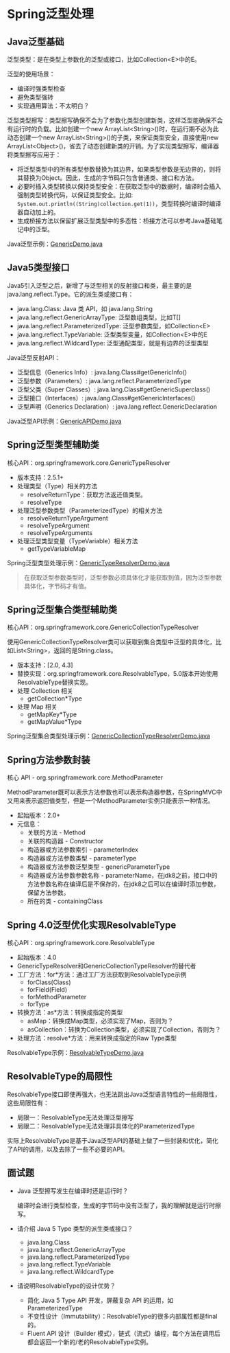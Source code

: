 # Spring泛型处理

## Java泛型基础

泛型类型：是在类型上参数化的泛型或接口，比如Collection\<E>中的E。

泛型的使用场景：

* 编译时强类型检查
* 避免类型强转
* 实现通用算法：不太明白？

泛型类型擦写：类型擦写确保不会为了参数化类型创建新类，这样泛型能确保不会有运行时的负载。比如创建一个new ArrayList\<String>()时，在运行期不必为此动态创建一个new ArrayList\<String>()的子类，来保证类型安全，直接使用new ArrayList\<Object>()，省去了动态创建新类的开销。为了实现类型擦写，编译器将类型擦写应用于：

* 将泛型类型中的所有类型参数替换为其边界，如果类型参数是无边界的，则将其替换为Object。因此，生成的字节码只包含普通类、接口和方法。
* 必要时插入类型转换以保持类型安全：在获取泛型中的数据时，编译时会插入强制类型转换代码，以保证类型安全。比如: `System.out.println((String)collection.get(1))`，类型转换时编译时编译器自动加上的。
* 生成桥接方法以保留扩展泛型类型中的多态性：桥接方法可以参考Java基础笔记中的泛型。

Java泛型示例：[GenericDemo.java](https://github.com/wkk1994/spring-ioc-learn/blob/master/generic/src/main/java/com/wkk/learn/spring/ioc/generic/GenericDemo.java)

## Java5类型接口

Java5引入泛型之后，新增了与泛型相关的反射接口和类，最主要的是java.lang.reflect.Type。它的派生类或接口有：

* java.lang.Class: Java 类 API，如 java.lang.String
* java.lang.reflect.GenericArrayType: 泛型数组类型，比如T[]
* java.lang.reflect.ParameterizedType: 泛型参数类型，如Collection\<E>
* java.lang.reflect.TypeVariable: 泛型类型变量，如Collection\<E>中的E
* java.lang.reflect.WildcardType: 泛型通配类型，就是有边界的泛型类型

Java泛型反射API：

* 泛型信息（Generics Info）: java.lang.Class#getGenericInfo()
* 泛型参数（Parameters）: java.lang.reflect.ParameterizedType
* 泛型父类（Super Classes）: java.lang.Class#getGenericSuperclass()
* 泛型接口（Interfaces）: java.lang.Class#getGenericInterfaces()
* 泛型声明（Generics Declaration）: java.lang.reflect.GenericDeclaration

Java泛型API示例：[GenericAPIDemo.java](https://github.com/wkk1994/spring-ioc-learn/blob/master/generic/src/main/java/com/wkk/learn/spring/ioc/generic/GenericAPIDemo.java)

## Spring泛型类型辅助类

核心API：org.springframework.core.GenericTypeResolver

* 版本支持：2.5.1+
* 处理类型（Type）相关的方法
  * resolveReturnType：获取方法返还值类型。
  * resolveType
* 处理泛型参数类型（ParameterizedType）的相关方法
  * resolveReturnTypeArgument
  * resolveTypeArgument
  * resolveTypeArguments
* 处理泛型类型变量（TypeVariable）相关方法
  * getTypeVariableMap

Spring泛型类型处理示例：[GenericTypeResolverDemo.java](https://github.com/wkk1994/spring-ioc-learn/blob/master/generic/src/main/java/com/wkk/learn/spring/ioc/generic/GenericTypeResolverDemo.java)

> 在获取泛型参数类型时，泛型参数必须具体化才能获取到值，因为泛型参数具体化，字节码才有值。

## Spring泛型集合类型辅助类

核心API：org.springframework.core.GenericCollectionTypeResolver

使用GenericCollectionTypeResolver类可以获取到集合类型中泛型的具体化，比如List\<String>，返回的是String.class。

* 版本支持：[2.0, 4.3]
* 替换实现：org.springframework.core.ResolvableType，5.0版本开始使用ResolvableType替换实现。
* 处理 Collection 相关
  * getCollection*Type
* 处理 Map 相关
  * getMapKey*Type
  * getMapValue*Type

Spring泛型集合类型处理示例：[GenericCollectionTypeResolverDemo.java](https://github.com/wkk1994/spring-ioc-learn/blob/master/generic/src/main/java/com/wkk/learn/spring/ioc/generic/GenericCollectionTypeResolverDemo.java)

## Spring方法参数封装

核心 API - org.springframework.core.MethodParameter

MethodParameter既可以表示方法参数也可以表示构造器参数，在SpringMVC中又用来表示返回值类型，但是一个MethodParameter实例只能表示一种情况。

* 起始版本：2.0+
* 元信息：
  * 关联的方法 - Method
  * 关联的构造器 - Constructor
  * 构造器或方法参数索引 - parameterIndex
  * 构造器或方法参数类型 - parameterType
  * 构造器或方法参数泛型类型 - genericParameterType
  * 构造器或方法参数参数名称 - parameterName，在jdk8之前，接口中的方法参数名称在编译后是不保存的，在jdk8之后可以在编译时添加参数，保留方法参数。
  * 所在的类 - containingClass

## Spring 4.0泛型优化实现ResolvableType

核心API：org.springframework.core.ResolvableType

* 起始版本：4.0
* GenericTypeResolver和GenericCollectionTypeResolver的替代者
* 工厂方法：for*方法：通过工厂方法获取到ResolvableType示例
  * forClass(Class)
  * forField(Field)
  * forMethodParameter
  * forType
* 转换方法：as*方法：转换成指定的类型
  * asMap：转换成Map类型，必须实现了Map，否则为？
  * asCollection：转换为Collection类型，必须实现了Collection，否则为？
* 处理方法：resolve*方法：用来转换成指定的Raw Type类型

ResolvableType示例：[ResolvableTypeDemo.java](https://github.com/wkk1994/spring-ioc-learn/blob/master/generic/src/main/java/com/wkk/learn/spring/ioc/generic/ResolvableTypeDemo.java)

## ResolvableType的局限性

ResolvableType接口即使再强大，也无法跳出Java泛型语言特性的一些局限性，这些局限性有：

* 局限一：ResolvableType无法处理泛型擦写
* 局限二：ResolvableType无法处理非具体化的ParameterizedType

实际上ResolvableType是基于Java泛型API的基础上做了一些封装和优化，简化了API的调用，以及去除了一些不必要的API。

## 面试题

* Java 泛型擦写发生在编译时还是运行时？

  编译时会进行类型检查，生成的字节码中没有泛型了，我的理解就是运行时擦写。

* 请介绍 Java 5 Type 类型的派生类或接口？

  * java.lang.Class
  * java.lang.reflect.GenericArrayType
  * java.lang.reflect.ParameterizedType
  * java.lang.reflect.TypeVariable
  * java.lang.reflect.WildcardType

* 请说明ResolvableType的设计优势？

  * 简化 Java 5 Type API 开发，屏蔽复杂 API 的运用，如ParameterizedType
  * 不变性设计（Immutability）：ResolvableType的很多内部属性都是final的。
  * Fluent API 设计（Builder 模式），链式（流式）编程，每个方法在调用后都会返回一个新的/老的ResolvableType实例。
